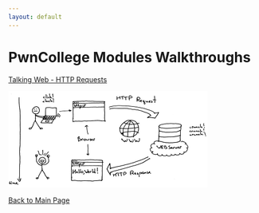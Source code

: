 ```yaml
---
layout: default
---
```

# PwnCollege Modules Walkthroughs
[Talking Web - HTTP Requests](./Talking-Web-Module.md)

![Talking-Web-Thumbnail](/assets/imgs/pwncol/talking-web/LSBAWS_HTTP_request_response.png)


[Back to Main Page](../)
